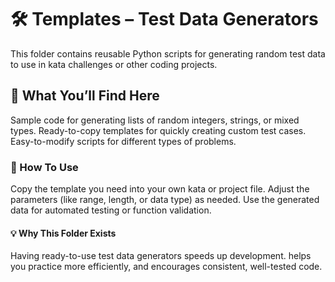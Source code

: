 
# 🛠️ Templates – Test Data Generators

This folder contains reusable Python scripts for generating random test data
to use in kata challenges or other coding projects.

## 📄 What You’ll Find Here

Sample code for generating lists of random integers, strings, or mixed types.
Ready-to-copy templates for quickly creating custom test cases.
Easy-to-modify scripts for different types of problems.

### 🚀 How To Use

Copy the template you need into your own kata or project file.
Adjust the parameters (like range, length, or data type) as needed.
Use the generated data for automated testing or function validation.

#### 💡 Why This Folder Exists

Having ready-to-use test data generators speeds up development.
helps you practice more efficiently,
and encourages consistent, well-tested code.
